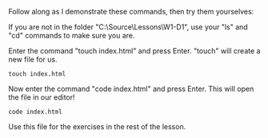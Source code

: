 
Follow along as I demonstrate these commands, then try them yourselves:



If you are not in the folder "C:\Source\Lessons\W1-D1", use your "ls" and "cd" commands to 
make sure you are.

Enter the command "touch index.html" and press Enter.  "touch" will create a new file for us.

```
touch index.html
```

Now enter the command "code index.html" and press Enter.   This will open the file in our editor!

```
code index.html
```

Use this file for the exercises in the rest of the lesson.